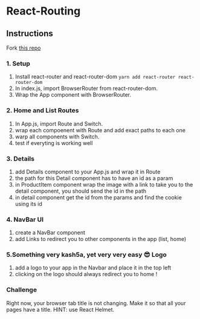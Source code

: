 # React-Routing


## Instructions
Fork [this repo](https://github.com/JoinCODED/Task-React-Routing)

### 1. Setup
1. Install react-router and react-router-dom `yarn add react-router react-router-dom`
2. In index.js, import BrowserRouter from react-router-dom.
3. Wrap the App component with BrowserRouter.

### 2. Home and List Routes 
1. In App.js, import Route and Switch.
2. wrap each compoenent with Route and add exact paths to each one 
3. warp all components with Switch.
4. test if everyting is working well

### 3. Details 
1. add Details component to your App.js and wrap it in Route 
2. the path for this Detail component has to have an id as a param 
3. in ProductItem component wrap the image with a link to take you to the detail component, you should send the id in the path
4. in detail component get the id from the params and find the cookie using its id

### 4. NavBar UI
1. create a NavBar component 
2. add Links to redirect you to other components in the app (list, home)

### 5.Something very kash5a, yet very very easy 😎 Logo
1. add a logo to your app in the Navbar and place it in the top left
2. clicking on the logo should always redirect you to home !

### Challenge
Right now, your browser tab title is not changing. Make it so that all your pages have a title. HINT: use React Helmet.
